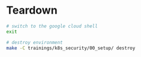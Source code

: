 # Teardown

```bash
# switch to the google cloud shell
exit

# destroy environment
make -C trainings/k8s_security/00_setup/ destroy
```
